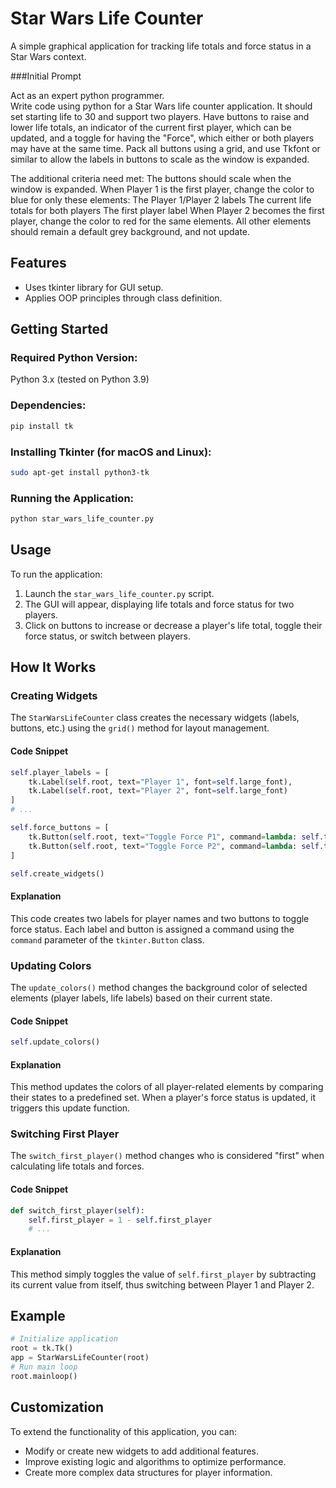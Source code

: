 # Star Wars Life Counter
A simple graphical application for tracking life totals and force status in a Star Wars context.

###Initial Prompt

Act as an expert python programmer.  
Write code using python for a Star Wars life counter application. It should set starting life to 30 and support two players.  Have buttons to raise and lower life totals, an indicator of the current first player, which can be updated, and a toggle for having the "Force", which either or both players may have at the same time.
Pack all buttons using a grid, and use Tkfont or similar to allow the labels in buttons to scale as the window is expanded.

The additional criteria need met:
The buttons should scale when the window is expanded.
When Player 1 is the first player, change the color to blue for only these elements:
The Player 1/Player 2 labels
The current life totals for both players
The first player label
When Player 2 becomes the first player, change the color to red for the same elements.
All other elements should remain a default grey background, and not update.

## Features
- Uses tkinter library for GUI setup.
- Applies OOP principles through class definition.

## Getting Started
### Required Python Version:
Python 3.x (tested on Python 3.9)

### Dependencies:
```bash
pip install tk
```

### Installing Tkinter (for macOS and Linux):
```bash
sudo apt-get install python3-tk
```

### Running the Application:
```bash
python star_wars_life_counter.py
```

## Usage
To run the application:

1. Launch the `star_wars_life_counter.py` script.
2. The GUI will appear, displaying life totals and force status for two players.
3. Click on buttons to increase or decrease a player's life total, toggle their force status, or switch between players.

## How It Works
### Creating Widgets

The `StarWarsLifeCounter` class creates the necessary widgets (labels, buttons, etc.) using the `grid()` method for layout management.

#### Code Snippet
```python
self.player_labels = [
    tk.Label(self.root, text="Player 1", font=self.large_font),
    tk.Label(self.root, text="Player 2", font=self.large_font)
]
# ...

self.force_buttons = [
    tk.Button(self.root, text="Toggle Force P1", command=lambda: self.toggle_force(0)),
    tk.Button(self.root, text="Toggle Force P2", command=lambda: self.toggle_force(1))
]

self.create_widgets()
```

#### Explanation
This code creates two labels for player names and two buttons to toggle force status. Each label and button is assigned a command using the `command` parameter of the `tkinter.Button` class.

### Updating Colors

The `update_colors()` method changes the background color of selected elements (player labels, life labels) based on their current state.

#### Code Snippet
```python
self.update_colors()
```

#### Explanation
This method updates the colors of all player-related elements by comparing their states to a predefined set. When a player's force status is updated, it triggers this update function.

### Switching First Player

The `switch_first_player()` method changes who is considered "first" when calculating life totals and forces.

#### Code Snippet
```python
def switch_first_player(self):
    self.first_player = 1 - self.first_player
    # ...
```

#### Explanation
This method simply toggles the value of `self.first_player` by subtracting its current value from itself, thus switching between Player 1 and Player 2.

## Example
```python
# Initialize application
root = tk.Tk()
app = StarWarsLifeCounter(root)
# Run main loop
root.mainloop()
```

## Customization
To extend the functionality of this application, you can:

*   Modify or create new widgets to add additional features.
*   Improve existing logic and algorithms to optimize performance.
*   Create more complex data structures for player information.

